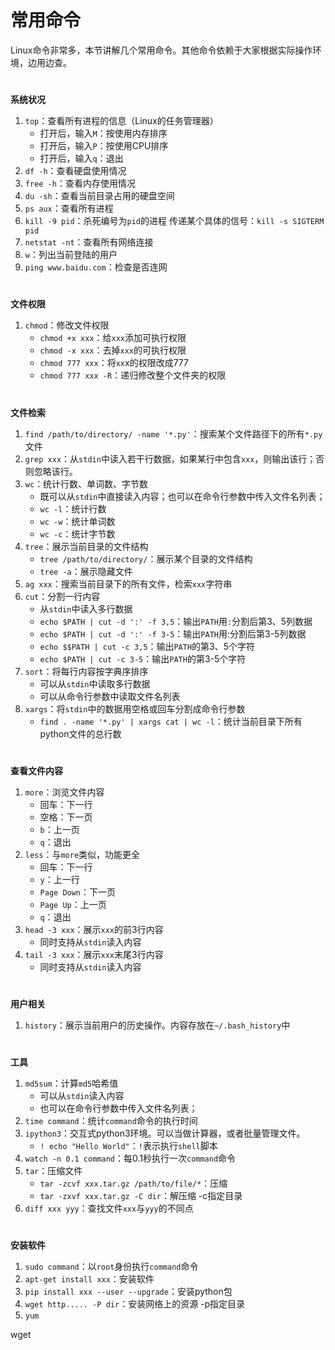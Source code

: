 # 常用命令

Linux命令非常多，本节讲解几个常用命令。其他命令依赖于大家根据实际操作环境，边用边查。

#  

**系统状况**

1. `top`：查看所有进程的信息（Linux的任务管理器）
   * 打开后，输入`M`：按使用内存排序
   * 打开后，输入`P`：按使用CPU排序
   * 打开后，输入`q`：退出
2. `df -h`：查看硬盘使用情况
3. `free -h`：查看内存使用情况
4. `du -sh`：查看当前目录占用的硬盘空间
5. `ps aux`：查看所有进程
6. `kill -9 pid`：杀死编号为`pid`的进程
   传递某个具体的信号：`kill -s SIGTERM pid`
7. `netstat -nt`：查看所有网络连接
8. `w`：列出当前登陆的用户
9. `ping www.baidu.com`：检查是否连网

#  

**文件权限**

1. `chmod`：修改文件权限
   * `chmod +x xxx`：给`xxx`添加可执行权限
   * `chmod -x xxx`：去掉`xxx`的可执行权限
   * `chmod 777 xxx`：将`xx`x的权限改成777
   * `chmod 777 xxx -R`：递归修改整个文件夹的权限

#  

**文件检索**

1. `find /path/to/directory/ -name '*.py'`：搜索某个文件路径下的所有`*.py`文件
2. `grep xxx`：从`stdin`中读入若干行数据，如果某行中包含`xxx`，则输出该行；否则忽略该行。
3. `wc`：统计行数、单词数、字节数
   * 既可以从`stdin`中直接读入内容；也可以在命令行参数中传入文件名列表；
   * `wc -l`：统计行数
   * `wc -w`：统计单词数
   * `wc -c`：统计字节数
4. `tree`：展示当前目录的文件结构
   * `tree /path/to/directory/`：展示某个目录的文件结构
   * `tree -a`：展示隐藏文件
5. `ag xxx`：搜索当前目录下的所有文件，检索`xxx`字符串
6. `cut`：分割一行内容
   * 从`stdin`中读入多行数据
   * `echo $PATH | cut -d ':' -f 3,5`：输出`PATH`用`:`分割后第3、5列数据
   * `echo $PATH | cut -d ':' -f 3-5`：输出`PATH`用:分割后第3-5列数据
   * `echo $$PATH | cut -c 3,5`：输出`PATH`的第3、5个字符
   * `echo $PATH | cut -c 3-5`：输出`PATH`的第3-5个字符
7. `sort`：将每行内容按字典序排序
   * 可以从`stdin`中读取多行数据
   * 可以从命令行参数中读取文件名列表
8. `xargs`：将`stdin`中的数据用空格或回车分割成命令行参数
   * `find . -name '*.py' | xargs cat | wc -l`：统计当前目录下所有python文件的总行数

#  

**查看文件内容**

1. `more`：浏览文件内容
   * 回车：下一行
   * 空格：下一页
   * `b`：上一页
   * `q`：退出
2. `less`：与`more`类似，功能更全
   * 回车：下一行
   * `y`：上一行
   * `Page Down`：下一页
   * `Page Up`：上一页
   * `q`：退出
3. `head -3 xxx`：展示`xxx`的前3行内容
   * 同时支持从`stdin`读入内容
4. `tail -3 xxx`：展示`xxx`末尾3行内容
   * 同时支持从`stdin`读入内容

#  

**用户相关**

1. `history`：展示当前用户的历史操作。内容存放在`~/.bash_history`中

#  

**工具**

1. `md5sum`：计算`md5`哈希值
   * 可以从`stdin`读入内容
   * 也可以在命令行参数中传入文件名列表；
2. `time command`：统计`command`命令的执行时间
3. `ipython3`：交互式python3环境。可以当做计算器，或者批量管理文件。
   * `! echo "Hello World"`：`!`表示执行`shell`脚本
4. `watch -n 0.1 command`：每0.1秒执行一次`command`命令
5. `tar`：压缩文件
   * `tar -zcvf xxx.tar.gz /path/to/file/*`：压缩
   * `tar -zxvf xxx.tar.gz -C dir`：解压缩 -c指定目录
6. `diff xxx yyy`：查找文件`xxx`与`yyy`的不同点

#  

**安装软件**

1. `sudo command`：以`root`身份执行`command`命令
2. `apt-get install xxx`：安装软件
3. `pip install xxx --user --upgrade`：安装python包
4. `wget http..... -P dir`：安装网络上的资源 -p指定目录
5. `yum `

wget
